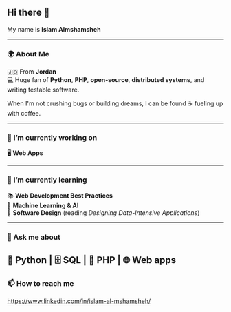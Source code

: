 ## Hi there 👋  
My name is **Islam Almshamsheh**

---

### 🌍 About Me  
🇯🇴 From **Jordan**  
💻 Huge fan of **Python**, **PHP**, **open-source**, **distributed systems**, and writing testable software.  

When I'm not crushing bugs or building dreams, I can be found ☕ fueling up with coffee.

---

### 🔭 I’m currently working on  
🖥️ **Web Apps**

---

### 🌱 I’m currently learning  
📚 **Web Development Best Practices**  
🤖 **Machine Learning & AI**  
📖 **Software Design** (reading *Designing Data-Intensive Applications*)

---

### 💬 Ask me about  
  🐍 **Python** | 🗄️ **SQL** | 📝 **PHP** | 🌐 **Web apps**
---

### 📫 How to reach me 
  https://www.linkedin.com/in/islam-al-mshamsheh/
 
 
          
<!--
**Islam-Almshamsheh/Islam-Almshamsheh** is a ✨ _special_ ✨ repository because its `README.md` (this file) appears on your GitHub profile.

Here are some ideas to get you started:

- 🔭 I’m currently working on ...
- 🌱 I’m currently learning ...
- 👯 I’m looking to collaborate on ...
- 🤔 I’m looking for help with ...
- 💬 Ask me about ...
- 📫 How to reach me: ...
- 😄 Pronouns: ...
- ⚡ Fun fact: ...
-->
